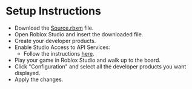 # **Setup Instructions**
- Download the [Source.rbxm](https://github.com/001Ario/Donation-Wall-ROBLOX-/blob/main/Source.rbxm) file.
- Open Roblox Studio and insert the downloaded file.
- Create your developer products.
- Enable Studio Access to API Services:
  - Follow the instructions [here](https://create.roblox.com/docs/studio/game-settings).
- Play your game in Roblox Studio and walk up to the board.
- Click "Configuration" and select all the developer products you want displayed.
- Apply the changes.
